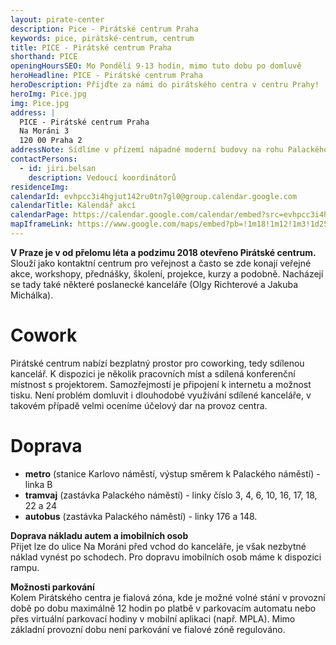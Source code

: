 ```yaml
---
layout: pirate-center
description: Pice - Pirátské centrum Praha
keywords: pice, pirátské-centrum, centrum
title: PICE - Pirátské centrum Praha
shorthand: PICE
openingHoursSEO: Mo Pondělí 9-13 hodin, mimo tuto dobu po domluvě
heroHeadline: PICE - Pirátské centrum Praha
heroDescription: Přijďte za námi do pirátského centra v centru Prahy! 
heroImg: Pice.jpg
img: Pice.jpg
address: |
  PICE - Pirátské centrum Praha
  Na Moráni 3
  120 00 Praha 2
addressNote: Sídlíme v přízemí nápadné moderní budovy na rohu Palackého náměstí s velkým displejem. V oknech je grafika Pirátů – Pirátské centrum lze proto poměrně snadno nalézt.
contactPersons:
  - id: jiri.belsan
    description: Vedoucí koordinátorů
residenceImg: 
calendarId: evhpcc3i4hgjut142ru0tn7gl0@group.calendar.google.com
calendarTitle: Kalendář akcí
calendarPage: https://calendar.google.com/calendar/embed?src=evhpcc3i4hgjut142ru0tn7gl0%40group.calendar.google.com&ctz=Europe%2FPrague
mapIframeLink: https://www.google.com/maps/embed?pb=!1m18!1m12!1m3!1d2560.687347674923!2d14.413117816335875!3d50.073416679425094!2m3!1f0!2f0!3f0!3m2!1i1024!2i768!4f13.1!3m3!1m2!1s0x470b9497a149df27%3A0x317d7c609cbfe9da!2sPir%C3%A1tsk%C3%A9%20centrum%20Praha%20-%20PiCe!5e0!3m2!1scs!2scz!4v1641807060555!5m2!1scs!2scz
---
```


**V Praze je v od přelomu léta a podzimu 2018 otevřeno Pirátské centrum.** Slouží jako kontaktní centrum pro veřejnost a často se zde konají veřejné akce, workshopy, přednášky, školení, projekce, kurzy a podobně. Nacházejí se tady také některé poslanecké kanceláře (Olgy Richterové a Jakuba Michálka). 

# Cowork
Pirátské centrum nabízí bezplatný prostor pro coworking, tedy sdílenou kancelář. K dispozici je několik pracovních míst a sdílená konferenční místnost s projektorem. Samozřejmostí je připojení k internetu a možnost tisku. Není problém domluvit i dlouhodobé využívání sdílené kanceláře, v takovém případě velmi oceníme účelový dar na provoz centra.

# Doprava
- **metro** (stanice Karlovo náměstí, výstup směrem k Palackého náměstí) - linka B
- **tramvaj** (zastávka Palackého náměstí) - linky číslo 3, 4, 6, 10, 16, 17, 18, 22 a 24 
- **autobus** (zastávka Palackého náměstí) - linky 176 a 148.

**Doprava nákladu autem a imobilních osob**<br />
Přijet lze do ulice Na Moráni před vchod do kanceláře, je však nezbytné náklad vynést po schodech. Pro dopravu imobilních osob máme k dispozici rampu.

**Možnosti parkování**<br />
Kolem Pirátského centra je fialová zóna, kde je možné volné stání v provozní době po dobu maximálně 12 hodin po platbě v parkovacím automatu nebo přes virtuální parkovací hodiny v mobilní aplikaci (např. MPLA). Mimo základní provozní dobu není parkování ve fialové zóně regulováno.
